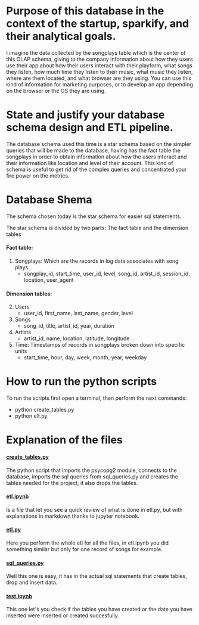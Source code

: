 # Purpose of this database in the context of the startup, sparkify, and their analytical goals.
   
 I imagine the data collected by the songplays table which is the center of this OLAP schema, giving to the company information about how they users use their app about how their users interact with their playform, what songs they listen, how much time they listen to their music, what music they listen, where are them located, and what browser are they using. You can use this kind of information for marketing purposes, or to develop an app depending on the browser or the OS they are using.
 
 
 # State and justify your database schema design and ETL pipeline.
 
 The database schema used this time is a star schema based on the simpler queries that will be made to the database, having has the fact table the songplays in order to obtain information about how the users interact and their information like location and level of their account.
 This kind of schema is useful to get rid of the complex queries and concentrated your fire power on the metrics.
 
 # Database Shema
 The schema chosen today is the star schema for easier sql statements.
 
 The star schema is divided by two parts: The fact table and the dimension tables
 
 #### Fact table:
 1. Songplays: Which are the records in log data associates with song plays.
    * songplay_id, start_time, user_id, level, song_id, artist_id, session_id, location, user_agent
 
 #### Dimension tables:
 2. Users
    * user_id, first_name, last_name, gender, level
 3. Songs
    * song_id, title, artist_id, year, duration
 4. Artists
    * artist_id, name, location, latitude, longitude
 5. Time: Timestamps of records in songplays broken down into specific units
     * start_time, hour, day, week, month, year, weekday
 
 # How to run the python scripts
 To run the scripts first open a terminal, then perform the next commands:
 * python create_tables.py
 * python elt.py
 
 # Explanation of the files
 #### [create_tables.py](https://github.com/JorgePablol/data-engineer/blob/main/create_tables.py)
 The python script that imports the psycopg2 module, connects to the database, imports the sql queries from sql_queries.py and creates the tables needed for the project, it also drops the tables.
 #### [etl.ipynb](https://github.com/JorgePablol/data-engineer/blob/main/etl.ipynb)
 Is a file that let you see a quick review of what is done in etl.py, but with explanations in markdown thanks to jupyter notebook.
#### [etl.py](https://github.com/JorgePablol/data-engineer/blob/main/etl.py)
Here you perform the whole etl for all the files, in etl.ipynb you did something similar but only for one record of songs for example.
 #### [sql_queries.py](https://github.com/JorgePablol/data-engineer/blob/main/sql_queries.py)
 Well this one is easy, it has in the actual sql statements that create tables, drop and insert data.
 #### [test.ipynb](https://github.com/JorgePablol/data-engineer/blob/main/test.ipynb)
 This one let's you check if the tables you have created or the date you have inserted were inserted or created succesfully.
